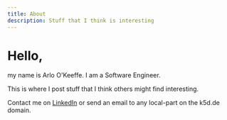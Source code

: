 ```yaml
---
title: About
description: Stuff that I think is interesting
---
```

# Hello,

my name is Arlo O'Keeffe. I am a Software Engineer.

This is where I post stuff that I think others might find interesting.

Contact me on [LinkedIn](https://www.linkedin.com/in/arlo-okeeffe/)
or send an email to any local-part on the k5d.de domain.
